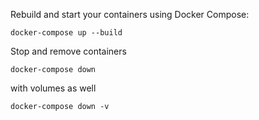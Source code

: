 Rebuild and start your containers using Docker Compose:

```shell
docker-compose up --build
```

Stop and remove containers

```shell
docker-compose down
```

with volumes as well

```shell
docker-compose down -v
```
